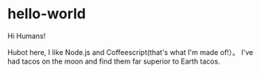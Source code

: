 # hello-world

Hi Humans!

Hubot here, I like Node.js and Coffeescript(that's what I'm made of!）。
I've had tacos on the moon and find them far superior to Earth tacos.
